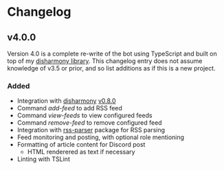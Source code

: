 # Changelog
## v4.0.0
Version 4.0 is a complete re-write of the bot using TypeScript and built on top of my [disharmony library](https://github.com/benji7425/disharmony).
This changelog entry does not assume knowledge of v3.5 or prior, and so list additions as if this is a new project.

### Added
- Integration with [disharmony](https://github.com/benji7425/disharmony) [v0.8.0](https://www.npmjs.com/package/disharmony/v/0.8.0)
- Command *add-feed* to add RSS feed
- Command *view-feeds* to view configured feeds
- Command *remove-feed* to remove configured feed
- Integration with [rss-parser](https://www.npmjs.com/package/rss-parser) package for RSS parsing
- Feed monitoring and posting, with optional role mentioning
- Formatting of article content for Discord post
    - HTML renderered as text if necessary
- Linting with TSLint